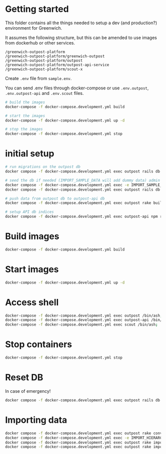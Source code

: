 # Getting started

This folder contains all the things needed to setup a dev (and production?) environment for Greenwich.

It assumes the following structure, but this can be amended to use images from dockerhub or other services.

```
/greenwich-outpost-platform
/greenwich-outpost-platform/greenwich-outpost
/greenwich-outpost-platform/outpost
/greenwich-outpost-platform/outpost-api-service
/greenwich-outpost-platform/scout-x
```

Create `.env` file from `sample.env`.

You can send .env files through docker-compose or use `.env.outpost`, `.env.outpost-api` and `.env.scout` files.

```sh
# build the images
docker-compose -f docker-compose.development.yml build

# start the images
docker-compose -f docker-compose.development.yml up -d

# stop the images
docker-compose -f docker-compose.development.yml stop

```

# initial setup

```sh
# run migrations on the outpost db
docker compose -f docker-compose.development.yml exec outpost rails db:migrate

# seed the db if needed (IMPORT_SAMPLE_DATA will add dummy data) admin user is always created
docker compose -f docker-compose.development.yml exec -e IMPORT_SAMPLE_DATA=true outpost rails db:seed
docker compose -f docker-compose.development.yml exec outpost rails db:seed

# push data from outpost db to outpost-api db
docker compose -f docker-compose.development.yml exec outpost rake build_public_index

# setup API db indices
docker compose -f docker-compose.development.yml exec outpost-api npm run prepare-indices
```

# Build images

```sh
docker-compose -f docker-compose.development.yml build
```

# Start images

```sh
docker-compose -f docker-compose.development.yml up -d
```

# Access shell

```sh
docker-compose -f docker-compose.development.yml exec outpost /bin/ash;
docker-compose -f docker-compose.development.yml exec outpost-api /bin/ash;
docker-compose -f docker-compose.development.yml exec scout /bin/ash;
```

# Stop containers

```sh
docker-compose -f docker-compose.development.yml stop
```

# Reset DB

In case of emergency!

```sh
docker compose -f docker-compose.development.yml exec outpost rails db:reset db:migrate
```

# Importing data

```sh
docker compose -f docker-compose.development.yml exec outpost rake convert:openobjects
docker compose -f docker-compose.development.yml exec -e IMPORT_HIERARCHICAL_TAXONOMIES=true outpost rake import:services
docker compose -f docker-compose.development.yml exec outpost rake import:custom_fields
docker compose -f docker-compose.development.yml exec outpost rake import:services
```
